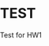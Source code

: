 # TEST
Test for HW1

<!DOCTYPE html>
<html lang="">
  <head>
    <meta charset="utf-8">
    <meta name="viewport" content="width=device-width, initial-scale=1.0">
    <title>p5.js example</title>
    <style> body {padding: 0; margin: 0;} </style>
    <script src="p5.js"></script>
    <script src="p5.dom.js"></script>
    <script src="p5.sound.js"></script>
    <center><script src="sketch.js">
    </script></center>
  </head>
  <body>
  </body>
</html>
